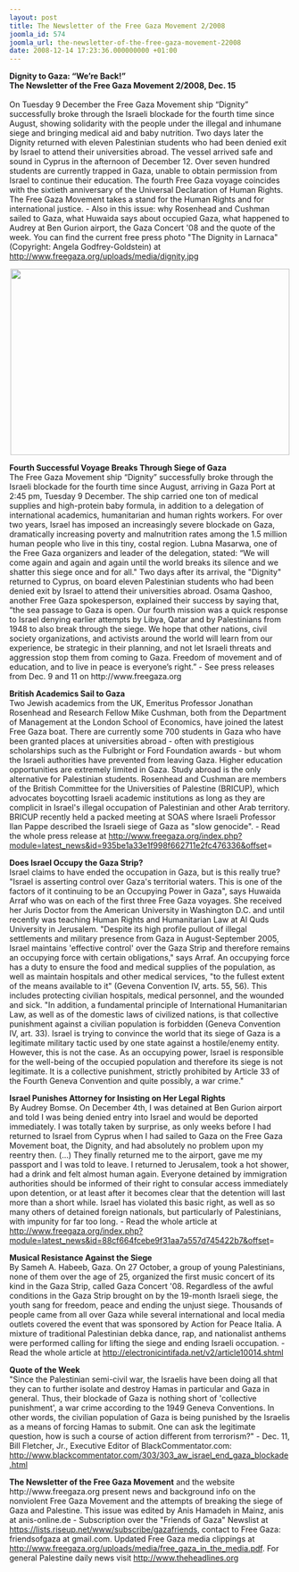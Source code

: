 ```yaml
---
layout: post
title: The Newsletter of the Free Gaza Movement 2/2008
joomla_id: 574
joomla_url: the-newsletter-of-the-free-gaza-movement-22008
date: 2008-12-14 17:23:36.000000000 +01:00
---
```

<p><strong>Dignity to Gaza: &ldquo;We&rsquo;re Back!&rdquo;</strong> <br /><strong>The Newsletter of the Free Gaza Movement 2/2008, Dec. 15</strong><br /><br />On Tuesday 9 December the Free Gaza Movement ship &ldquo;Dignity&rdquo; successfully broke through the Israeli blockade for the fourth time since August, showing solidarity with the people under the illegal and inhumane siege and bringing medical aid and baby nutrition. Two days later the Dignity returned with eleven Palestinian students who had been denied exit by Israel to attend their universities abroad. The vessel arrived safe and sound in Cyprus in the afternoon of December 12. Over seven hundred students are currently trapped in Gaza, unable to obtain permission from Israel to continue their education. The fourth Free Gaza voyage coincides with the sixtieth anniversary of the Universal Declaration of Human Rights. The Free Gaza Movement takes a stand for the Human Rights and for international justice. - Also in this issue: why Rosenhead and Cushman sailed to Gaza, what Huwaida says about occupied Gaza, what happened to Audrey at Ben Gurion airport, the Gaza Concert '08 and the quote of the week. You can find the current free press photo &quot;The Dignity in Larnaca&quot; (Copyright: Angela Godfrey-Goldstein) at <a href="http://www.freegaza.org/uploads/media/dignity.jpg" target="_blank">http://www.freegaza.org/uploads/media/dignity.jpg</a></p><p align="center"><img height="334" src="http://www.freegaza.org/uploads/2008/dignity.jpg" width="500" border="0" /></p><p><strong>Fourth Successful Voyage Breaks Through Siege of Gaza<br /></strong>The Free Gaza Movement ship &ldquo;Dignity&rdquo; successfully broke through the Israeli blockade for the fourth time since August, arriving in Gaza Port at 2:45 pm, Tuesday 9 December. The ship carried one ton of medical supplies and high-protein baby formula, in addition to a delegation of international academics, humanitarian and human rights workers. For over two years, Israel has imposed an increasingly severe blockade on Gaza, dramatically increasing poverty and malnutrition rates among the 1.5 million human people who live in this tiny, costal region. Lubna Masarwa, one of the Free Gaza organizers and leader of the delegation, stated: &ldquo;We will come again and again and again until the world breaks its silence and we shatter this siege once and for all.&quot; Two days after its arrival, the &quot;Dignity&quot; returned to Cyprus, on board eleven Palestinian students who had been denied exit by Israel to attend their universities abroad. Osama Qashoo, another Free Gaza spokesperson, explained their success by saying that, &ldquo;the sea passage to Gaza is open. Our fourth mission was a quick response to Israel denying earlier attempts by Libya, Qatar and by Palestinians from 1948 to also break through the siege. We hope that other nations, civil society organizations, and activists around the world will learn from our experience, be strategic in their planning, and not let Israeli threats and aggression stop them from coming to Gaza. Freedom of movement and of education, and to live in peace is everyone&rsquo;s right.&rdquo; - See press releases from Dec. 9 and 11 on http://www.freegaza.org</p><p><strong>British Academics Sail to Gaza<br /></strong>Two Jewish academics from the UK, Emeritus Professor Jonathan Rosenhead and Research Fellow Mike Cushman, both from the Department of Management at the London School of Economics, have joined the latest Free Gaza boat. There are currently some 700 students in Gaza who have been granted places at universities abroad - often with prestigious scholarships such as the Fulbright or Ford Foundation awards - but whom the Israeli authorities have prevented from leaving Gaza. Higher education opportunities are extremely limited in Gaza. Study abroad is the only alternative for Palestinian students. Rosenhead and Cushman are members of the British Committee for the Universities of Palestine (BRICUP), which advocates boycotting Israeli academic institutions as long as they are complicit in Israel's illegal occupation of Palestinian and other Arab territory. BRICUP recently held a packed meeting at SOAS where Israeli Professor Ilan Pappe described the Israeli siege of Gaza as &quot;slow genocide&quot;. - Read the whole press release at <a href="http://www.freegaza.org/index.php?module=latest_news&id=935be1a33e1f998f662711e2fc476336&offset" target="_blank">http://www.freegaza.org/index.php?module=latest_news&amp;id=935be1a33e1f998f662711e2fc476336&amp;offset</a>=</p><p><strong>Does Israel Occupy the Gaza Strip?<br /></strong>Israel claims to have ended the occupation in Gaza, but is this really true? &quot;Israel is asserting control over Gaza's territorial waters. This is one of the factors of it continuing to be an Occupying Power in Gaza&quot;, says Huwaida Arraf who was on each of the first three Free Gaza voyages. She received her Juris Doctor from the American University in Washington D.C. and until recently was teaching Human Rights and Humanitarian Law at Al Quds University in Jerusalem. &quot;Despite its high profile pullout of illegal settlements and military presence from Gaza in August-September 2005, Israel maintains 'effective control' over the Gaza Strip and therefore remains an occupying force with certain obligations,&quot; says Arraf. An occupying force has a duty to ensure the food and medical supplies of the population, as well as maintain hospitals and other medical services, &quot;to the fullest extent of the means available to it&quot; (Gevena Convention IV, arts. 55, 56). This includes protecting civilian hospitals, medical personnel, and the wounded and sick. &quot;In addition, a fundamental principle of International Humanitarian Law, as well as of the domestic laws of civilized nations, is that collective punishment against a civilian population is forbidden (Geneva Convention IV, art. 33). Israel is trying to convince the world that its siege of Gaza is a legitimate military tactic used by one state against a hostile/enemy entity. However, this is not the case. As an occupying power, Israel is responsible for the well-being of the occupied population and therefore its siege is not legitimate. It is a collective punishment, strictly prohibited by Article 33 of the Fourth Geneva Convention and quite possibly, a war crime.&quot;</p><p><strong>Israel Punishes Attorney for Insisting on Her Legal Rights<br /></strong>By Audrey Bomse. On December 4th, I was detained at Ben Gurion airport and told I was being denied entry into Israel and would be deported immediately. I was totally taken by surprise, as only weeks before I had returned to Israel from Cyprus when I had sailed to Gaza on the Free Gaza Movement boat, the Dignity, and had absolutely no problem upon my reentry then. (...) They finally returned me to the airport, gave me my passport and I was told to leave. I returned to Jerusalem, took a hot shower, had a drink and felt almost human again. Everyone detained by immigration authorities should be informed of their right to consular access immediately upon detention, or at least after it becomes clear that the detention will last more than a short while. Israel has violated this basic right, as well as so many others of detained foreign nationals, but particularly of Palestinians, with impunity for far too long. - Read the whole article at <a href="http://www.freegaza.org/index.php?module=latest_news&id=88cf664fcebe9f31aa7a557d745422b7&offset" target="_blank">http://www.freegaza.org/index.php?module=latest_news&amp;id=88cf664fcebe9f31aa7a557d745422b7&amp;offset</a>=</p><p><strong>Musical Resistance Against the Siege<br /></strong>By Sameh A. Habeeb, Gaza. On 27 October, a group of young Palestinians, none of them over the age of 25, organized the first music concert of its kind in the Gaza Strip, called Gaza Concert '08. Regardless of the awful conditions in the Gaza Strip brought on by the 19-month Israeli siege, the youth sang for freedom, peace and ending the unjust siege. Thousands of people came from all over Gaza while several international and local media outlets covered the event that was sponsored by Action for Peace Italia. A mixture of traditional Palestinian debka dance, rap, and nationalist anthems were performed calling for lifting the siege and ending Israeli occupation. - Read the whole article at <a href="http://electronicintifada.net/v2/article10014.shtml" target="_top">http://electronicintifada.net/v2/article10014.shtml</a></p><p><strong>Quote of the Week<br /></strong>&quot;Since the Palestinian semi-civil war, the Israelis have been doing all that they can to further isolate and destroy Hamas in particular and Gaza in general. Thus, their blockade of Gaza is nothing short of 'collective punishment', a war crime according to the 1949 Geneva Conventions. In other words, the civilian population of Gaza is being punished by the Israelis as a means of forcing Hamas to submit. One can ask the legitimate question, how is such a course of action different from terrorism?&quot; - Dec. 11, Bill Fletcher, Jr., Executive Editor of BlackCommentator.com: <a href="http://www.blackcommentator.com/303/303_aw_israel_end_gaza_blockade.html" target="_blank">http://www.blackcommentator.com/303/303_aw_israel_end_gaza_blockade.html</a>&nbsp;</p><p><strong>The Newsletter of the Free Gaza Movement</strong> and the website http://www.freegaza.org present news and background info on the nonviolent Free Gaza Movement and the attempts of breaking the siege of Gaza and Palestine. This issue was edited by Anis Hamadeh in Mainz, anis at anis-online.de&nbsp;- Subscription over the &quot;Friends of Gaza&quot; Newslist at <a href="https://lists.riseup.net/www/subscribe/gazafriends" target="_blank">https://lists.riseup.net/www/subscribe/gazafriends</a>, contact to Free Gaza: friendsofgaza at gmail.com. Updated Free Gaza media clippings at <a href="http://www.freegaza.org/uploads/media/free_gaza_in_the_media.pdf" target="_blank">http://www.freegaza.org/uploads/media/free_gaza_in_the_media.pdf</a>. For general Palestine daily news visit <a href="http://www.theheadlines.org/" target="_blank">http://www.theheadlines.org</a></p><p>&nbsp;</p><p><a href=""></a></p>
